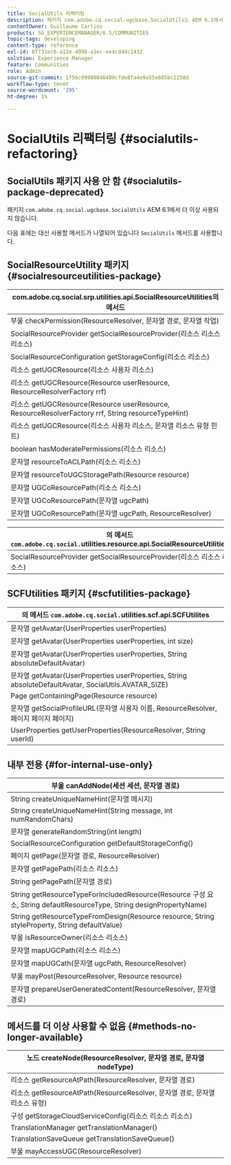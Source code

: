 ```yaml
---
title: SocialUtils 리팩터링
description: 패키지 com.adobe.cq.social.ugcbase.SocialUtils는 AEM 6.1에서 더 이상 사용되지 않습니다
contentOwner: Guillaume Carlino
products: SG_EXPERIENCEMANAGER/6.5/COMMUNITIES
topic-tags: developing
content-type: reference
exl-id: 0f731ec6-a12e-4098-a1ec-ee4cd4dc1432
solution: Experience Manager
feature: Communities
role: Admin
source-git-commit: 1f56c99980846400cfde8fa4e9a55e885bc2258d
workflow-type: tm+mt
source-wordcount: '295'
ht-degree: 1%

---
```


# SocialUtils 리팩터링 {#socialutils-refactoring}

## SocialUtils 패키지 사용 안 함 {#socialutils-package-deprecated}

패키지 `com.adobe.cq.social.ugcbase.SocialUtils` AEM 6.1에서 더 이상 사용되지 않습니다.

다음 표에는 대신 사용할 메서드가 나열되어 있습니다 `SocialUtils` 메서드를 사용합니다.

## SocialResourceUtility 패키지  {#socialresourceutilities-package}

| com.adobe.cq.social.srp.utilities.api.SocialResourceUtilities의 메서드 |
|---|
| 부울 checkPermission(ResourceResolver, 문자열 경로, 문자열 작업) |  |
| SocialResourceProvider getSocialResourceProvider(리소스 리소스 리소스) |  |
| SocialResourceConfiguration getStorageConfig(리소스 리소스) |  |
| 리소스 getUGCResource(리소스 사용자 리소스) |  |
| 리소스 getUGCResource(Resource userResource, ResourceResolverFactory rrf) | 새 항목 |
| 리소스 getUGCResource(Resource userResource, ResourceResolverFactory rrf, String resourceTypeHint) | 새 항목 |
| 리소스 getUGCResource(리소스 사용자 리소스, 문자열 리소스 유형 힌트) |  |
| boolean hasModeratePermissions(리소스 리소스) |  |
| 문자열 resourceToACLPath(리소스 리소스) |  |
| 문자열 resourceToUGCStoragePath(Resource resource) | 문자열 resourceToUGCPath(리소스 리소스)를 대체합니다. |
| 문자열 UGCoResourcePath(리소스 리소스) |  |
| 문자열 UGCoResourcePath(문자열 ugcPath) | 메서드 시그니처가 변경됨 |
| 문자열 UGCoResourcePath(문자열 ugcPath, ResourceResolver) | 새 항목 |

| 의 메서드 `com.adobe.cq.social.`utilities.resource.api.SocialResourceUtilities |
|---|
| SocialResourceProvider getSocialResourceProvider(리소스 리소스 리소스) | 는 SocialResourceProvider getConfiguredProvider(리소스 리소스)를 대체합니다. |

## SCFUtilities 패키지 {#scfutilities-package}

| 의 메서드 `com.adobe.cq.social.`utilities.scf.api.SCFUtilites |
|---|
| 문자열 getAvatar(UserProperties userProperties) |
| 문자열 getAvatar(UserProperties userProperties, int size) |
| 문자열 getAvatar(UserProperties userProperties, String absoluteDefaultAvatar) |
| 문자열 getAvatar(UserProperties userProperties, String absoluteDefaultAvatar, SocialUtils.AVATAR_SIZE) |
| Page getContainingPage(Resource resource) |
| 문자열 getSocialProfileURL(문자열 사용자 이름, ResourceResolver, 페이지 페이지 페이지) |
| UserProperties getUserProperties(ResourceResolver, String userId) |

## 내부 전용 {#for-internal-use-only}

| 부울 canAddNode(세션 세션, 문자열 경로) |
|---|
| String createUniqueNameHint(문자열 메시지) |
| String createUniqueNameHint(String message, int numRandomChars) |
| 문자열 generateRandomString(int length) |
| SocialResourceConfiguration getDefaultStorageConfig() |
| 페이지 getPage(문자열 경로, ResourceResolver) |
| 문자열 getPagePath(리소스 리소스) |
| String getPagePath(문자열 경로) |
| String getResourceTypeForIncludedResource(Resource 구성 요소, String defaultResourceType, String designPropertyName) |
| String getResourceTypeFromDesign(Resource resource, String styleProperty, String defaultValue) |
| 부울 isResourceOwner(리소스 리소스) |
| 문자열 mapUGCPath(리소스 리소스) |
| 문자열 mapUGCath(문자열 ugcPath, ResourceResolver) |
| 부울 mayPost(ResourceResolver, Resource resource) |
| 문자열 prepareUserGeneratedContent(ResourceResolver, 문자열 경로) |

## 메서드를 더 이상 사용할 수 없음 {#methods-no-longer-available}

| 노드 createNode(ResourceResolver, 문자열 경로, 문자열 nodeType) |
|---|
| 리소스 getResourceAtPath(ResourceResolver, 문자열 경로) |
| 리소스 getResourceAtPath(ResourceResolver, 문자열 경로, 문자열 리소스 유형) |
| 구성 getStorageCloudServiceConfig(리소스 리소스 리소스) |
| TranslationManager getTranslationManager() |
| TranslationSaveQueue getTranslationSaveQueue() |
| 부울 mayAccessUGC(ResourceResolver) |
